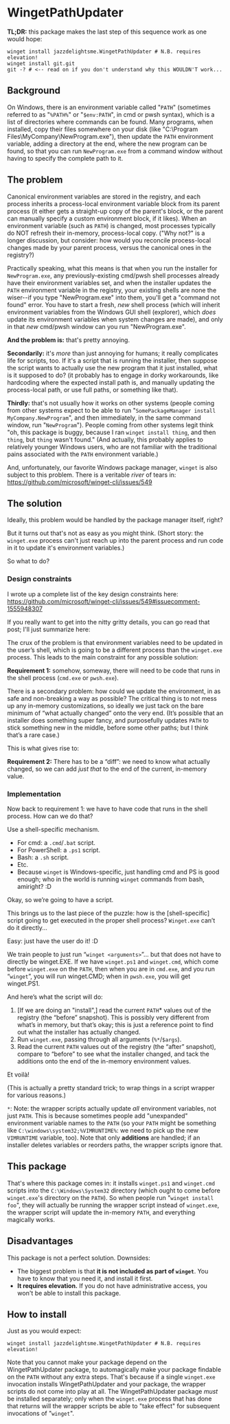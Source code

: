 # WingetPathUpdater

**TL;DR:** this package makes the last step of this sequence work as one would hope:

```pwsh
winget install jazzdelightsme.WingetPathUpdater # N.B. requires elevation!
winget install git.git
git -? # <-- read on if you don't understand why this WOULDN'T work...
```

## Background

On Windows, there is an environment variable called "`PATH`" (sometimes referred to as "`%PATH%`" or "`$env:PATH`", in cmd or pwsh syntax), which is a list of directories where commands can be found. Many programs, when installed, copy their files somewhere on your disk (like "C:\Program Files\MyCompany\NewProgram.exe"), then update the `PATH` environment variable, adding a directory at the end, where the new program can be found, so that you can run `NewProgram.exe` from a command window without having to specify the complete path to it.

## The problem

Canonical environment variables are stored in the registry, and each process inherits a process-local environment variable block from its parent process (it either gets a straight-up copy of the parent's block, or the parent can manually specify a custom environment block, if it likes). When an environment variable (such as `PATH`) is changed, most processes typically do NOT refresh their in-memory, process-local copy. ("Why not?" is a longer discussion, but consider: how would you reconcile process-local changes made by your parent process, versus the canonical ones in the registry?)

Practically speaking, what this means is that when you run the installer for `NewProgram.exe`, any previously-existing cmd/pwsh shell processes already have their environment variables set, and when the installer updates the `PATH` environment variable in the registry, your existing shells are none the wiser--if you type "NewProgram.exe" into them, you'll get a "command not found" error. You have to start a fresh, *new* shell process (which will inherit environment variables from the Windows GUI shell (explorer), which *does* update its environment variables when system changes are made), and only in that *new* cmd/pwsh window can you run "NewProgram.exe".

**And the problem is:** that's pretty annoying.

**Secondarily:** it's *more* than just annoying for humans; it really complicates life for scripts, too. If it's a script that is running the installer, then suppose the script wants to actually use the new program that it just installed, what is it supposed to do? (it probably has to engage in dorky workarounds, like hardcoding where the expected install path is, and manually updating the process-local path, or use full paths, or something like that).

**Thirdly:** that's not usually how it works on other systems (people coming from other systems expect to be able to run "`SomePackageManager install MyCompany.NewProgram`", and then immediately, in the same command window, run "`NewProgram`"). People coming from other systems legit think "oh, this package is buggy, because I ran `winget install thing`, and then `thing`, but `thing` wasn't found." (And actually, this probably applies to relatively younger Windows users, who are not familiar with the traditional pains associated with the `PATH` environment variable.)

And, unfortunately, our favorite Windows package manager, `winget` is also subject to this problem. There is a veritable *river* of tears in: https://github.com/microsoft/winget-cli/issues/549

## The solution

Ideally, this problem would be handled by the package manager itself, right?

But it turns out that's not as easy as you might think. (Short story: the `winget.exe` process can't just reach up into the parent process and run code in it to update it's environment variables.)

So what to do?

### Design constraints

I wrote up a complete list of the key design constraints here: https://github.com/microsoft/winget-cli/issues/549#issuecomment-1555948307

If you really want to get into the nitty gritty details, you can go read that post; I'll just summarize here:

The crux of the problem is that environment variables need to be updated in the user’s shell, which is going to be a different process than the `winget.exe` process. This leads to the main constraint for any possible solution:

**Requirement 1:** somehow, someway, there will need to be code that runs in the shell process (`cmd.exe` or `pwsh.exe`).

There is a secondary problem: how could we update the environment, in as safe and non-breaking a way as possible? The critical thing is to not mess up any in-memory customizations, so ideally we just tack on the bare minimum of “what actually changed” onto the very end. (It’s possible that an installer does something super fancy, and purposefully updates `PATH` to stick something new in the middle, before some other paths; but I think that’s a rare case.)

This is what gives rise to:

**Requirement 2:** There has to be a “diff”: we need to know what actually changed, so we can add *just that* to the end of the current, in-memory value.

### Implementation

Now back to requirement 1: we have to have code that runs in the shell process. How can we do that?

Use a shell-specific mechanism.

 - For cmd: a `.cmd`/`.bat` script.
 - For PowerShell: a `.ps1` script.
 - Bash: a `.sh` script.
 - Etc.
 - Because `winget` is Windows-specific, just handling cmd and PS is good enough; who in the world is running `winget` commands from bash, amiright? :D

Okay, so we’re going to have a script.

This brings us to the last piece of the puzzle: how is the [shell-specific] script going to get executed in the proper shell process? `Winget.exe` can’t do it directly...

Easy: just have the user do it! :D

We train people to just run “`winget <arguments>`”... but that does not have to directly be winget.EXE. If we have `winget.ps1` and `winget.cmd`, which come before `winget.exe` on the `PATH`, then when you are in `cmd.exe`, and you run “`winget`”, you will run winget.CMD; when in `pwsh.exe`, you will get winget.PS1.

And here’s what the script will do:

1. [If we are doing an "install",] read the current `PATH`* values out of the registry (the “before” snapshot). This is possibly very different from what’s in memory, but that’s okay; this is just a reference point to find out what the installer has actually changed.
2. Run `winget.exe`, passing through all arguments (`%*`/`$args`).
3. Read the current `PATH` values out of the registry (the “after” snapshot), compare to “before” to see what the installer changed, and tack the additions onto the end of the in-memory environment values.

Et voilà!

(This is actually a pretty standard trick; to wrap things in a script wrapper for various reasons.)

`*`: Note: the wrapper scripts actually update *all* environment variables, not just `PATH`. This is because sometimes people add "unexpanded" environment variable names to the `PATH` (so your `PATH` might be something like `C:\windows\system32;%VIMRUNTIME%`: we need to pick up the new `VIMRUNTIME` variable, too). Note that only **additions** are handled; if an installer deletes variables or reorders paths, the wrapper scripts ignore that.

## This package

That's where this package comes in: it installs `winget.ps1` and `winget.cmd` scripts into the `C:\Windows\System32` directory (which ought to come before `winget.exe`'s directory on the `PATH`). So when people run "`winget install foo`", they will actually be running the wrapper script instead of `winget.exe`, the wrapper script will update the in-memory `PATH`, and everything magically works.

## Disadvantages

This package is not a perfect solution. Downsides:

 * The biggest problem is that **it is not included as part of `winget`**. You have to know that you need it, and install it first.
 * **It requires elevation.** If you do not have administrative access, you won't be able to install this package.

## How to install

Just as you would expect:

```pwsh
winget install jazzdelightsme.WingetPathUpdater # N.B. requires elevation!
```

Note that you cannot make your package depend on the WingetPathUpdater package, to automagically make your package findable on the `PATH` without any extra steps. That's because if a single `winget.exe` invocation installs WingetPathUpdater and your package, the wrapper scripts do not come into play at all. The WingetPathUpdater package *must* be installed separately; only when the `winget.exe` process that has done that returns will the wrapper scripts be able to "take effect" for subsequent invocations of "`winget`".

